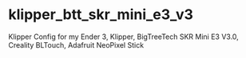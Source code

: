 # klipper_btt_skr_mini_e3_v3
Klipper Config for my Ender 3, Klipper, BigTreeTech SKR Mini E3 V3.0, Creality BLTouch, Adafruit NeoPixel Stick
